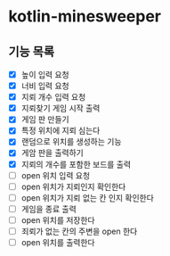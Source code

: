 # kotlin-minesweeper

## 기능 목록
- [x] 높이 입력 요청
- [x] 너비 입력 요청
- [x] 지뢰 개수 입력 요청
- [x] 지뢰찾기 게임 시작 출력
- [x] 게임 판 만들기
- [x] 특정 위치에 지뢰 심는다
- [x] 랜덤으로 위치를 생성하는 기능
- [x] 게암 판을 출력하기
- [x] 지뢰의 개수를 포함한 보드를 출력
- [ ] open 위치 입력 요청
- [ ] open 위치가 지뢰인지 확인한다
- [ ] open 위치가 지뢰 없는 칸 인지 확인한다
- [ ] 게임을 종료 출력
- [ ] open 위치를 저장한다
- [ ] 죄뢰가 없는 칸의 주변을 open 한다
- [ ] open 위치를 출력한다
